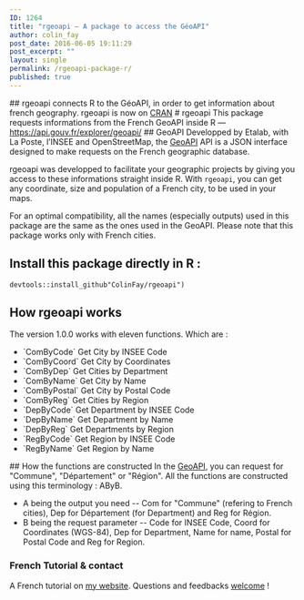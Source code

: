 ```yaml
---
ID: 1264
title: "rgeoapi — A package to access the GéoAPI"
author: colin_fay
post_date: 2016-06-05 19:11:29
post_excerpt: ""
layout: single
permalink: /rgeoapi-package-r/
published: true
---
```

<div id="destine-a-interroger-la-geoapi-detalab.-lobjectif-simplifier-lacces-a-la-reference-geographique-des-communes-francaises." class="section level2">
## rgeoapi connects R to the GéoAPI, in order to get information about french geography.
<!--more-->
rgeoapi is now on <a href="https://cran.r-project.org/web/packages/rgeoapi/">CRAN</a>
# <a id="user-content-rgeoapi" class="anchor" href="https://github.com/ColinFay/rgeoapi#rgeoapi"></a>rgeoapi
This package requests informations from the French GeoAPI inside R — <a href="https://api.gouv.fr/explorer/geoapi/">https://api.gouv.fr/explorer/geoapi/</a>
## <a id="user-content-geoapi" class="anchor" href="https://github.com/ColinFay/rgeoapi#geoapi"></a>GeoAPI
Developped by Etalab, with La Poste, l’INSEE and OpenStreetMap, the <a href="https://api.gouv.fr/explorer/geoapi/">GeoAPI</a> API is a JSON interface designed to make requests on the French geographic database.

rgeoapi was developped to facilitate your geographic projects by giving you access to these informations straight inside R. With `rgeoapi`, you can get any coordinate, size and population of a French city, to be used in your maps.

For an optimal compatibility, all the names (especially outputs) used in this package are the same as the ones used in the GeoAPI. Please note that this package works only with French cities.

## Install this package directly in R :

```{r}
devtools::install_github"ColinFay/rgeoapi")
```

## How rgeoapi works
The version 1.0.0 works with eleven functions. Which are :
<ul>
 	<li>`ComByCode` Get City by INSEE Code</li>
 	<li>`ComByCoord` Get City by Coordinates</li>
 	<li>`ComByDep` Get Cities by Department</li>
 	<li>`ComByName` Get City by Name</li>
 	<li>`ComByPostal` Get City by Postal Code</li>
 	<li>`ComByReg` Get Cities by Region</li>
 	<li>`DepByCode` Get Department by INSEE Code</li>
 	<li>`DepByName` Get Department by Name</li>
 	<li>`DepByReg` Get Departments by Region</li>
 	<li>`RegByCode` Get Region by INSEE Code</li>
 	<li>`RegByName` Get Region by Name</li>
</ul>
## How the functions are constructed
In the <a href="https://api.gouv.fr/explorer/geoapi/">GeoAPI</a>, you can request for "Commune", "Département" or "Région". All the functions are constructed using this terminology : AByB.
<ul>
 	<li>A being the output you need -- Com for "Commune" (refering to French cities), Dep for Département (for Department) and Reg for Région.</li>
 	<li>B being the request parameter -- Code for INSEE Code, Coord for Coordinates (WGS-84), Dep for Department, Name for name, Postal for Postal Code and Reg for Region.</li>
</ul>

### French Tutorial &amp; contact
A French tutorial on <a href="http://colinfay.me/rgeoapi-v1/">my website</a>. Questions and feedbacks <a href="mailto:contact@colinfay.me">welcome</a> !


